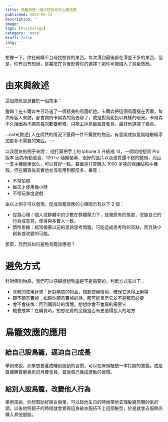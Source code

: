 ```yaml
---
title: 鳥籠效應－暗中控制你的心理效應
published: 2024-05-13
description: ''
image: ''
tags: [Psychology]
category: 'note'
draft: false 
lang: ''
---
```


想像一下，你在網購平台尋找想買的東西，每次滑到最後都在滑差不多的東西，但是，你有沒有想過，是甚麼在背後影響你的選擇？那你可能陷入了鳥籠效應。

# 由來與敘述
這個效應是源自於一個故事：

詹姆士在卡爾森生日時送了一個精美的鳥籠給他。卡爾森把這個鳥籠擺在客廳，每次有客人來訪，都會詢問卡爾森的鳥去哪了，或是對鳥籠投以異樣的眼光。卡爾森不久後因為不願意每次都要解釋，只能丟掉鳥籠或買隻鳥，最終他選擇了養鳥。

:::note[敘述]
人在偶然的情況下獲得一件不需要的物品，有意識或無意識地繼續添加更多不需要的東西。
:::

以我朋友的例子來說：
他打算把手上的 iphone X 升級成 14，一開始他想買 Pro 版本
因為有動態島、120 hz 隨顯螢幕、很好的晶片以及畫質還不錯的鏡頭，而且一支手機能用很久，可以買好一點，甚至還打算購入 1000 多塊的保護貼和手機殼。但在購買後其實他並沒有用到那麼多，畢竟：

* 不常拍照
* 每天才使用幾小時
* 不常玩重度遊戲

由以上例子可以發現，促成鳥籠效應的心理暗示有以下 2 個：

* 從眾心理：個人或群體中的少數在群體壓力下，放棄原有的態度，改變自己的行為或意見，使得與多數人一致。
* 慣性思維：經常循著以前的思路思考問題。可能造成思考時的盲點，而且缺少創新或改變的可能。

那麼，我們該如何避免鳥籠效應呢？

# 避免方式
針對個別物品，我們可以仔細想想到底是不是需要的，判斷方式有以下：

* 具體的使用計畫：針對購買的物品，規劃使用情境，確保它派得上用場
* 願不願意賣掉：如果你願意賣掉的話，那可能表示它並不是那麼必要
* 會不會後悔：回到購買時的情境，想想你會不會真的需要它
* 機會成本：在購買時，想想花費的金錢是否有更值得投入的地方

# 鳥籠效應的應用

## 給自己設鳥籠，逼迫自己成長

舉例來說，如果想要養成睡前閱讀的習慣，可以在床頭櫃放一本打開的書籍。或是直接購買健身房的月費會員，督促自己養成運動的習慣。

## 給別人設鳥籠，改變他人行為

舉例來說，你想幫助好朋友脫單，可以趁他生日的時候帶他去理髮廳剪顆帥氣的頭。以後他照鏡子的時候就會覺得這身破衣服搭不上這個髮型，於是就會去服飾店購入其他服裝。